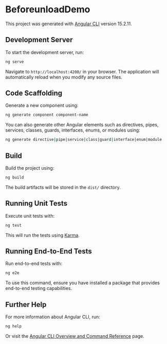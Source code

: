 # BeforeunloadDemo

This project was generated with [Angular CLI](https://github.com/angular/angular-cli) version 15.2.11.

## Development Server

To start the development server, run:

```bash
ng serve
```

Navigate to `http://localhost:4200/` in your browser. The application will automatically reload when you modify any source files.

## Code Scaffolding

Generate a new component using:

```bash
ng generate component component-name
```

You can also generate other Angular elements such as directives, pipes, services, classes, guards, interfaces, enums, or modules using:

```bash
ng generate directive|pipe|service|class|guard|interface|enum|module
```

## Build

Build the project using:

```bash
ng build
```

The build artifacts will be stored in the `dist/` directory.

## Running Unit Tests

Execute unit tests with:

```bash
ng test
```

This will run the tests using [Karma](https://karma-runner.github.io).

## Running End-to-End Tests

Run end-to-end tests with:

```bash
ng e2e
```

To use this command, ensure you have installed a package that provides end-to-end testing capabilities.

## Further Help

For more information about Angular CLI, run:

```bash
ng help
```

Or visit the [Angular CLI Overview and Command Reference](https://angular.io/cli) page.
